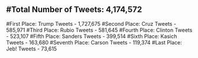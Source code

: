 #Total Number of Tweets: 4,174,572 
---
#First Place: Trump Tweets - 1,727,675
#Second Place: Cruz Tweets - 585,971
#Third Place: Rubio Tweets - 581,645
#Fourth Place: Clinton Tweets - 523,107
#Fifth Place: Sanders Tweets - 399,514
#Sixth Place: Kasich Tweets - 163,680
#Seventh Place: Carson Tweets - 119,374
#Last Place: Jeb! Tweets - 73,615
